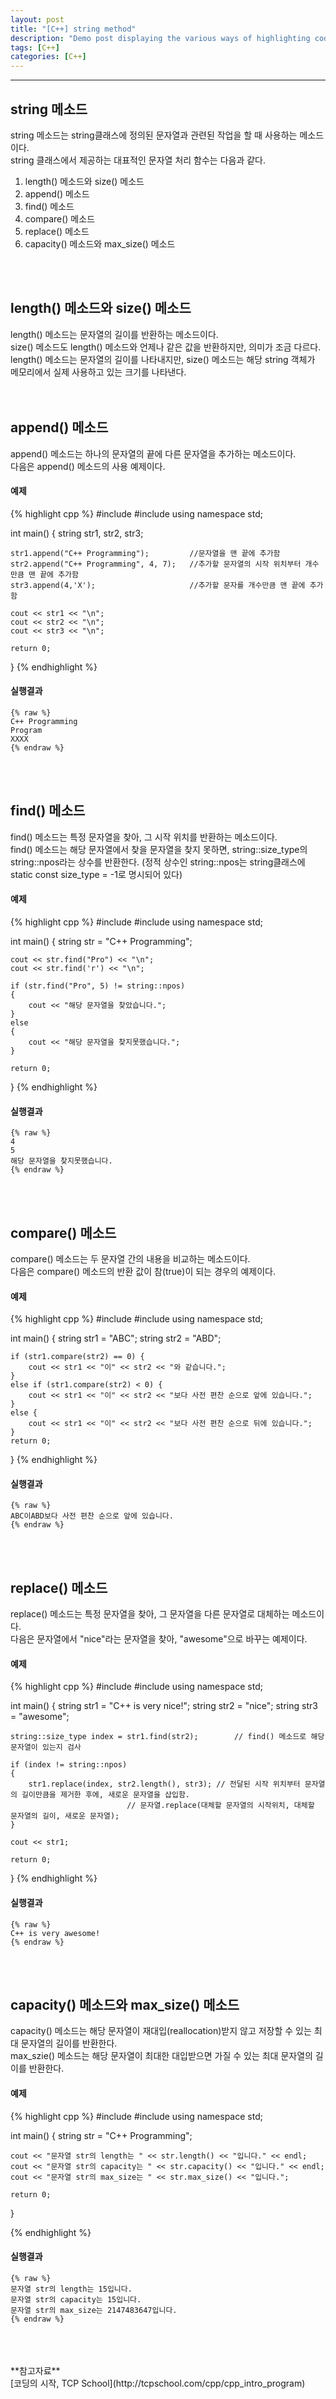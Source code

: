```yaml
---
layout: post
title: "[C++] string method"
description: "Demo post displaying the various ways of highlighting code in Markdown."
tags: [C++]
categories: [C++]
---
```

------------------------------------------------------------------------------------------------------------

## string 메소드
string 메소드는 string클래스에 정의된 문자열과 관련된 작업을 할 때 사용하는 메소드이다.  
string 클래스에서 제공하는 대표적인 문자열 처리 함수는 다음과 같다.  
1. length() 메소드와 size() 메소드
2. append() 메소드
3. find() 메소드
4. compare() 메소드
5. replace() 메소드
6. capacity() 메소드와 max_size() 메소드
<br/>
<br/>

## length() 메소드와 size() 메소드
length() 메소드는 문자열의 길이를 반환하는 메소드이다.  
size() 메소드도 length() 메소드와 언제나 같은 값을 반환하지만, 의미가 조금 다르다.  
length() 메소드는 문자열의 길이를 나타내지만, size() 메소드는 해당 string 객체가 메모리에서 실제 사용하고 있는 크기를 나타낸다.  
<br/>
<br/>

## append() 메소드
append() 메소드는 하나의 문자열의 끝에 다른 문자열을 추가하는 메소드이다.  
다음은 append() 메소드의 사용 예제이다.

#### 예제
{% highlight cpp %}
#include <iostream>
#include <string>
using namespace std;

int main()
{
	string str1, str2, str3;

	str1.append("C++ Programming");         //문자열을 맨 끝에 추가함
	str2.append("C++ Programming", 4, 7);   //추가할 문자열의 시작 위치부터 개수만큼 맨 끝에 추가함
	str3.append(4,'X');					    //추가할 문자를 개수만큼 맨 끝에 추가함
	
	cout << str1 << "\n";
	cout << str2 << "\n";
	cout << str3 << "\n";

	return 0;
}
{% endhighlight %}

#### 실행결과
    {% raw %}
    C++ Programming
    Program
    XXXX
    {% endraw %}
<br/>
<br/>

## find() 메소드
find() 메소드는 특정 문자열을 찾아, 그 시작 위치를 반환하는 메소드이다.  
find() 메소드는 해당 문자열에서 찾을 문자열을 찾지 못하면, string::size_type의 string::npos라는 상수를 반환한다.
(정적 상수인 string::npos는 string클래스에 static const size_type = -1로 명시되어 있다)  

#### 예제
{% highlight cpp %}
#include <iostream>
#include <string>
using namespace std;

int main()
{
	string str = "C++ Programming";

	cout << str.find("Pro") << "\n";
	cout << str.find('r') << "\n";

	if (str.find("Pro", 5) != string::npos)
	{
		cout << "해당 문자열을 찾았습니다.";
	}
	else 
	{
		cout << "해당 문자열을 찾지못했습니다.";
	}

	return 0;
}
{% endhighlight %}

#### 실행결과
    {% raw %}
    4
    5
    해당 문자열을 찾지못했습니다.
    {% endraw %} 
<br/>
<br/>

## compare() 메소드
compare() 메소드는 두 문자열 간의 내용을 비교하는 메소드이다.  
다음은 compare() 메소드의 반환 값이 참(true)이 되는 경우의 예제이다.

#### 예제
{% highlight cpp %}
#include <iostream>
#include <string>
using namespace std;

int main()
{
	string str1 = "ABC";
	string str2 = "ABD";

	if (str1.compare(str2) == 0) {
		cout << str1 << "이" << str2 << "와 같습니다.";
	}
	else if (str1.compare(str2) < 0) {
		cout << str1 << "이" << str2 << "보다 사전 편찬 순으로 앞에 있습니다.";
	}
	else {
		cout << str1 << "이" << str2 << "보다 사전 편찬 순으로 뒤에 있습니다.";
	}
	return 0;
}
{% endhighlight %}

#### 실행결과
    {% raw %}
    ABC이ABD보다 사전 편찬 순으로 앞에 있습니다.
    {% endraw %}
<br/>
<br/>
    
## replace() 메소드
replace() 메소드는 특정 문자열을 찾아, 그 문자열을 다른 문자열로 대체하는 메소드이다.  
다음은 문자열에서 "nice"라는 문자열을 찾아, "awesome"으로 바꾸는 예제이다.

#### 예제
{% highlight cpp %}
#include <iostream>
#include <string>
using namespace std;

int main()
{
	string str1 = "C++ is very nice!";
	string str2 = "nice";
	string str3 = "awesome";

	string::size_type index = str1.find(str2);        // find() 메소드로 해당 문자열이 있는지 검사

	if (index != string::npos)					   
	{
		str1.replace(index, str2.length(), str3); // 전달된 시작 위치부터 문자열의 길이만큼을 제거한 후에, 새로운 문자열을 삽입함.
							  // 문자열.replace(대체할 문자열의 시작위치, 대체할 문자열의 길이, 새로운 문자열);
	}
	
	cout << str1;

	return 0;
}
{% endhighlight %}


#### 실행결과
    {% raw %}
    C++ is very awesome!
    {% endraw %}
<br/>
<br/>

## capacity() 메소드와 max_size() 메소드 
capacity() 메소드는 해당 문자열이 재대입(reallocation)받지 않고 저장할 수 있는 최대 문자열의 길이를 반환한다.  
max_szie() 메소드는 해당 문자열이 최대한 대입받으면 가질 수 있는 최대 문자열의 길이를 반환한다.  

#### 예제
{% highlight cpp %}
#include <iostream>
#include <string>
using namespace std;

int main()
{
	string str = "C++ Programming";

	cout << "문자열 str의 length는 " << str.length() << "입니다." << endl;
	cout << "문자열 str의 capacity는 " << str.capacity() << "입니다." << endl;
	cout << "문자열 str의 max_size는 " << str.max_size() << "입니다.";
	
	return 0;
}

{% endhighlight %}

#### 실행결과
    {% raw %}
    문자열 str의 length는 15입니다.
    문자열 str의 capacity는 15입니다.
    문자열 str의 max_size는 2147483647입니다.
    {% endraw %}

<br/>
<br/>
<br/>
**참고자료**<br/>
[코딩의 시작, TCP School](http://tcpschool.com/cpp/cpp_intro_program)
